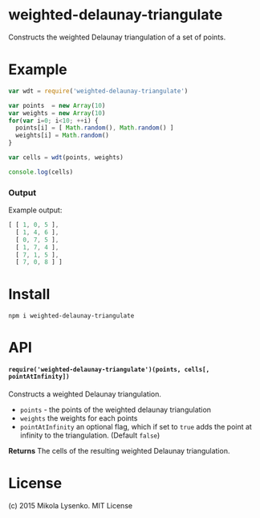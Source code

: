 weighted-delaunay-triangulate
=============================
Constructs the weighted Delaunay triangulation of a set of points.

# Example

```javascript
var wdt = require('weighted-delaunay-triangulate')

var points  = new Array(10)
var weights = new Array(10)
for(var i=0; i<10; ++i) {
  points[i] = [ Math.random(), Math.random() ]
  weights[i] = Math.random()
}

var cells = wdt(points, weights)

console.log(cells)
```

### Output

Example output:

```javascript
[ [ 1, 0, 5 ],
  [ 1, 4, 6 ],
  [ 0, 7, 5 ],
  [ 1, 7, 4 ],
  [ 7, 1, 5 ],
  [ 7, 0, 8 ] ]
```

# Install

```
npm i weighted-delaunay-triangulate
```

# API

#### `require('weighted-delaunay-triangulate')(points, cells[, pointAtInfinity])`
Constructs a weighted Delaunay triangulation.

* `points` - the points of the weighted delaunay triangulation
* `weights` the weights for each points
* `pointAtInfinity` an optional flag, which if set to `true` adds the point at infinity to the triangulation. (Default `false`)

**Returns** The cells of the resulting weighted Delaunay triangulation.

# License
(c) 2015 Mikola Lysenko. MIT License
